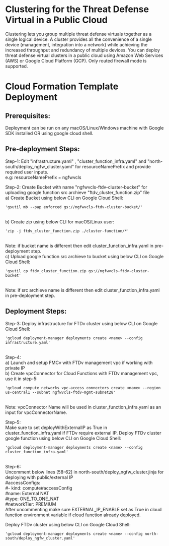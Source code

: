 # Clustering for the Threat Defense Virtual in a Public Cloud
Clustering lets you group multiple threat defense virtuals together as a single logical device. A cluster provides
all the convenience of a single device (management, integration into a network) while achieving the increased
throughput and redundancy of multiple devices. You can deploy threat defense virtual clusters in a public
cloud using Amazon Web Services (AWS) or Google Cloud Platform (GCP). Only routed firewall mode is
supported. <br>

# Cloud Formation Template Deployment
## Prerequisites:
Deployment can be run on any macOS/Linux/Windows machine with Google SDK installed OR using google cloud shell. <br>

## Pre-deployment Steps:
Step-1: Edit "infrastructure.yaml" , "cluster_function_infra.yaml" and "north-south/deploy_ngfw_cluster.yaml" for resourceNamePrefix and provide required user inputs.<br>
e.g: resourceNamePrefix = ngfwvcls <br>

Step-2: Create Bucket with name "ngfwvcls-ftdv-cluster-bucket" for uploading google function src archieve "ftdv_cluster_function.zip" file <br>
a) Create Bucket using below CLI on Google Cloud Shell:<br>

	'gsutil mb --pap enforced gs://ngfwvcls-ftdv-cluster-bucket/'
<br>
b) Create zip using below CLI for macOS/Linux user:<br>

	'zip -j ftdv_cluster_function.zip ./cluster-function/*'
<br>
	Note: if bucket name is different then edit cluster_function_infra.yaml in pre-deployment step.<br>
c) Upload google function src archieve to bucket using below CLI on Google Cloud Shell:<br>

	'gsutil cp ftdv_cluster_function.zip gs://ngfwvcls-ftdv-cluster-bucket'
<br>
	Note: if src archieve name is different then edit cluster_function_infra.yaml in pre-deployment step.<br>

## Deployment Steps:
Step-3: Deploy infrastructure for FTDv cluster using below CLI on Google Cloud Shell: <br>

	'gcloud deployment-manager deployments create <name> --config infrastructure.yaml'
<br>
Step-4:<br>
a) Launch and setup FMCv with FTDv management vpc if working with private IP<br>
b) Create vpcConnector for Cloud Functions with FTDv management vpc, use it in step-5:<br>

	'gcloud compute networks vpc-access connectors create <name> --region us-central1 --subnet ngfwvcls-ftdv-mgmt-subnet28'
<br>
	Note: vpcConnector Name will be  used in cluster_function_infra.yaml as an input for vpcConnectorName.<br>

Step-5: <br>
 Make sure to set deployWithExternalIP as True in cluster_function_infra.yaml if FTDv require external IP. Deploy FTDv cluster google function using below CLI on Google Cloud Shell:<br>

	'gcloud deployment-manager deployments create <name> --config cluster_function_infra.yaml'
<br>
Step-6: <br>
Uncomment below lines [58-62] in north-south/deploy_ngfw_cluster.jinja for deploying with public/external IP<br>
          #accessConfigs:<br>
          #- kind: compute#accessConfig<br>
            #name: External NAT<br>
            #type: ONE_TO_ONE_NAT<br>
            #networkTier: PREMIUM<br>
After uncommenting make sure EXTERNAL_IP_ENABLE set as True in cloud function environment variable if cloud function already deployed.<br>

Deploy FTDv cluster using below CLI on Google Cloud Shell:<br>

	'gcloud deployment-manager deployments create <name> --config north-south/deploy_ngfw_cluster.yaml'
<br>

